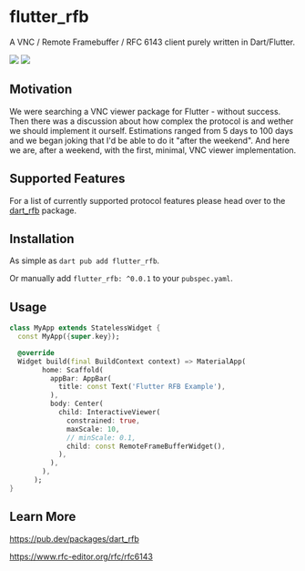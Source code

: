 # flutter_rfb

A VNC / Remote Framebuffer / RFC 6143 client purely written in Dart/Flutter.

[![](https://img.shields.io/pub/v/flutter_rfb)](https://pub.dev/packages/flutter_rfb)
[![](https://github.com/Goddchen/flutter-rfb/actions/workflows/main.yml/badge.svg)](https://github.com/Goddchen/flutter-rfb/)

## Motivation

We were searching a VNC viewer package for Flutter - without success.
Then there was a discussion about how complex the protocol is and wether we should implement it ourself.
Estimations ranged from 5 days to 100 days and we began joking that I'd be able to do it "after the weekend".
And here we are, after a weekend, with the first, minimal, VNC viewer implementation.

## Supported Features

For a list of currently supported protocol features please head over to the [dart_rfb](https://pub.dev/packages/dart_rfb) package.

## Installation

As simple as `dart pub add flutter_rfb`.

Or manually add `flutter_rfb: ^0.0.1` to your `pubspec.yaml`.

## Usage

```dart
class MyApp extends StatelessWidget {
  const MyApp({super.key});

  @override
  Widget build(final BuildContext context) => MaterialApp(
        home: Scaffold(
          appBar: AppBar(
            title: const Text('Flutter RFB Example'),
          ),
          body: Center(
            child: InteractiveViewer(
              constrained: true,
              maxScale: 10,
              // minScale: 0.1,
              child: const RemoteFrameBufferWidget(),
            ),
          ),
        ),
      );
}
```

## Learn More

https://pub.dev/packages/dart_rfb

https://www.rfc-editor.org/rfc/rfc6143
